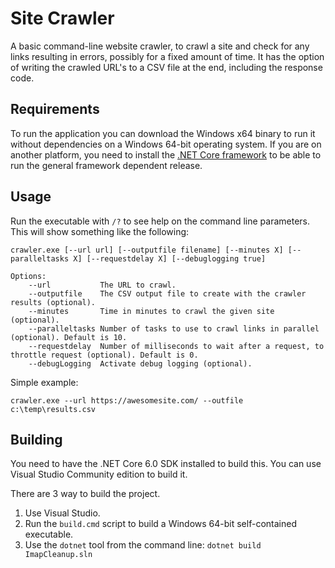 
# Site Crawler

A basic command-line website crawler, to crawl a site and check for any links resulting in errors, possibly for a fixed amount of time. 
It has the option of writing the crawled URL's to a CSV file at the end, including the response code.

## Requirements

To run the application you can download the Windows x64 binary to run it without dependencies on a Windows 64-bit operating system.
If you are on another platform, you need to install the [.NET Core framework](https://dotnet.microsoft.com/download) to be able to run the general framework dependent release.

## Usage

Run the executable with `/?` to see help on the command line parameters. This will show something like the following:

	crawler.exe [--url url] [--outputfile filename] [--minutes X] [--paralleltasks X] [--requestdelay X] [--debuglogging true]

    Options:
        --url           The URL to crawl.
        --outputfile    The CSV output file to create with the crawler results (optional).
        --minutes       Time in minutes to crawl the given site (optional).
        --paralleltasks Number of tasks to use to crawl links in parallel (optional). Default is 10.
        --requestdelay  Number of milliseconds to wait after a request, to throttle request (optional). Default is 0.
        --debugLogging  Activate debug logging (optional).

Simple example: 

    crawler.exe --url https://awesomesite.com/ --outfile c:\temp\results.csv

## Building

You need to have the .NET Core 6.0 SDK installed to build this. You can use Visual Studio Community edition to build it.

There are 3 way to build the project.

1. Use Visual Studio.
2. Run the `build.cmd` script to build a Windows 64-bit self-contained executable.
3. Use the `dotnet` tool from the command line: `dotnet build ImapCleanup.sln`

